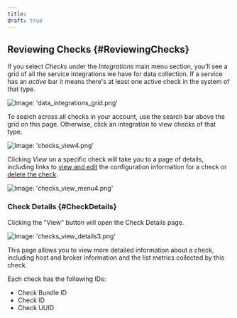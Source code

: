 ```yaml
---
title:
draft: true
---
```


## Reviewing Checks {#ReviewingChecks}
If you select _Checks_ under the _Integrations_ main menu section, you'll see a grid of all the service integrations we have for data collection. If a service has an _active_ bar it means there's at least one active check in the system of that type.

![Image: 'data_integrations_grid.png'](/images/circonus/data_integrations_grid.png)

To search across all checks in your account, use the search bar above the grid on this page. Otherwise, click an integration to view checks of that type.

![Image: 'checks_view4.png'](/images/circonus/checks_view4.png)

Clicking _View_ on a specific check will take you to a page of details, including links to [view and edit](/Data/Checks/Edit.md#Navigatingtothecheck) the configuration information for a check or [delete the check](/Data/Checks/Delete.md).

![Image: 'checks_view_menu4.png'](/images/circonus/checks_view_menu4.png)


### Check Details {#CheckDetails}
Clicking the "View" button will open the Check Details page.

![Image: 'checks_view_details3.png'](/images/circonus/checks_view_details3.png)

This page allows you to view more detailed information about a check, including host and broker information and the list metrics collected by this check.

Each check has the following IDs:
 * Check Bundle ID
 * Check ID
 * Check UUID

